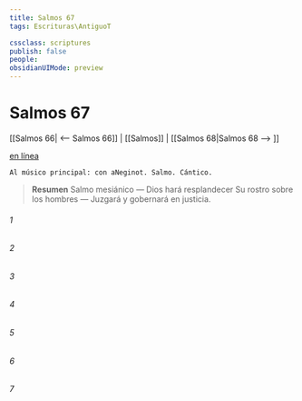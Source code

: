 ```yaml
---
title: Salmos 67
tags: Escrituras\AntiguoT

cssclass: scriptures
publish: false
people:
obsidianUIMode: preview
---
```


# Salmos 67
[[Salmos 66| <-- Salmos 66]] | [[Salmos]] | [[Salmos 68|Salmos 68 --> ]]

[en línea](https://churchofjesuschrist.org/study/scriptures/ot/ps/67?lang=spa)

```
Al músico principal: con aNeginot. Salmo. Cántico.
```

> __Resumen__
Salmo mesiánico — Dios hará resplandecer Su rostro sobre los hombres — Juzgará y gobernará en justicia.

###### 1 


###### 2 


###### 3 


###### 4 


###### 5 


###### 6 


###### 7 


